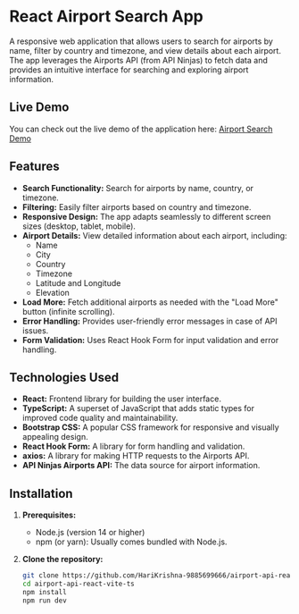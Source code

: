 # React Airport Search App

A responsive web application that allows users to search for airports by name, filter by country and timezone, and view details about each airport. The app leverages the Airports API (from API Ninjas) to fetch data and provides an intuitive interface for searching and exploring airport information.

## Live Demo

You can check out the live demo of the application here: [Airport Search Demo](https://airport-api-react-vite-ts.netlify.app/)

## Features

- **Search Functionality:** Search for airports by name, country, or timezone.
- **Filtering:** Easily filter airports based on country and timezone.
- **Responsive Design:**  The app adapts seamlessly to different screen sizes (desktop, tablet, mobile).
- **Airport Details:** View detailed information about each airport, including:
    - Name
    - City
    - Country
    - Timezone
    - Latitude and Longitude
    - Elevation
- **Load More:**  Fetch additional airports as needed with the "Load More" button (infinite scrolling).
- **Error Handling:** Provides user-friendly error messages in case of API issues.
- **Form Validation:** Uses React Hook Form for input validation and error handling.

## Technologies Used

- **React:** Frontend library for building the user interface.
- **TypeScript:** A superset of JavaScript that adds static types for improved code quality and maintainability.
- **Bootstrap CSS:** A popular CSS framework for responsive and visually appealing design.
- **React Hook Form:** A library for form handling and validation.
- **axios:** A library for making HTTP requests to the Airports API.
- **API Ninjas Airports API:** The data source for airport information.

## Installation

1. **Prerequisites:**
   - Node.js (version 14 or higher)
   - npm (or yarn): Usually comes bundled with Node.js.

2. **Clone the repository:**
   ```bash
   git clone https://github.com/HariKrishna-9885699666/airport-api-react-vite-ts.git
   cd airport-api-react-vite-ts
   npm install
   npm run dev
